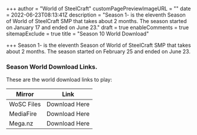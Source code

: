 +++
author = "World of SteelCraft"
customPagePreviewImageURL = ""
date = 2022-06-23T08:13:41Z
description = "Season 1- is the eleventh Season of World of SteelCraft SMP that takes about 2 months. The season started on January 17 and ended on June 23."
draft = true
enableComments = true
sitemapExclude = true
title = "Season 10 World Download"

+++
Season 1- is the eleventh Season of World of SteelCraft SMP that takes about 2 months. The season started on February 25 and ended on June 23.

<div class="padding-post">

### Season World Download Links.

These are the world download links to play:

| Mirror | Link |
| --- | --- |
| WoSC Files | Download Here |
| MediaFire | Download Here |
| Mega.nz | Download Here |

</div>
